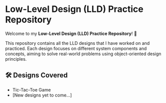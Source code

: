 # Low-Level Design (LLD) Practice Repository

Welcome to my **Low-Level Design (LLD) Practice Repository**! 🚀

This repository contains all the LLD designs that I have worked on and practiced. Each design focuses on different system components and concepts, aiming to solve real-world problems using object-oriented design principles.

## 🛠️ Designs Covered

- Tic-Tac-Toe Game
- [New designs yet to come...]
